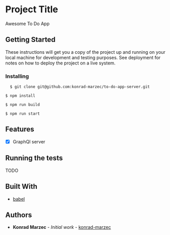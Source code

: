 # Project Title

Awesome To Do App

## Getting Started

These instructions will get you a copy of the project up and running on your local machine for development and testing purposes. See deployment for notes on how to deploy the project on a live system.

### Installing

```
  $ git clone git@github.com:konrad-marzec/to-do-app-server.git
```

```
$ npm install
```

```
$ npm run build
```

```
$ npm run start
```

## Features

  * [x] GraphQl server

## Running the tests

TODO

## Built With

* [babel](https://babeljs.io/)

## Authors

* **Konrad Marzec** - *Initial work* - [konrad-marzec](https://github.com/konrad-marzec)

